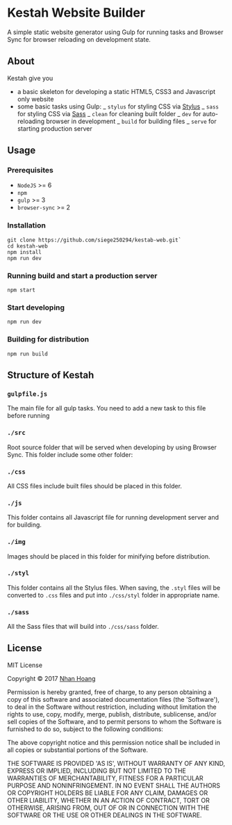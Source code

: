 # Kestah Website Builder

A simple static website generator using Gulp for running tasks and Browser Sync for browser reloading on development state.

## About

Kestah give you

* a basic skeleton for developing a static HTML5, CSS3 and Javascript only website
* some basic tasks using Gulp:
  _ `stylus` for styling CSS via [Stylus]
  _ `sass` for styling CSS via [Sass]
  _ `clean` for cleaning built folder
  _ `dev` for auto-reloading browser in development
  _ `build` for building files
  _ `serve` for starting production server

## Usage

### Prerequisites

* `NodeJS` >= 6
* `npm`
* `gulp` >= 3
* `browser-sync` >= 2

### Installation

```
git clone https://github.com/siege250294/kestab-web.git`
cd kestah-web
npm install
npm run dev
```

### Running build and start a production server

```
npm start
```

### Start developing

```
npm run dev
```

### Building for distribution

```
npm run build
```

## Structure of Kestah

### `gulpfile.js`

The main file for all gulp tasks. You need to add a new task to this file before running

### `./src`

Root source folder that will be served when developing by using Browser Sync. This folder include some other folder:

### `./css`

All CSS files include built files should be placed in this folder.

### `./js`

This folder contains all Javascript file for running development server and for building.

### `./img`

Images should be placed in this folder for minifying before distribution.

### `./styl`

This folder contains all the Stylus files. When saving, the `.styl` files will be converted to `.css` files and put into `./css/styl` folder in appropriate name.

### `./sass`

All the Sass files that will build into `./css/sass` folder.

## License

MIT License

Copyright &copy; 2017 [Nhan Hoang]

Permission is hereby granted, free of charge, to any person obtaining a copy of this software and associated documentation files (the 'Software'), to deal in the Software without restriction, including without limitation the rights to use, copy, modify, merge, publish, distribute, sublicense, and/or sell copies of the Software, and to permit persons to whom the Software is furnished to do so, subject to the following conditions:

The above copyright notice and this permission notice shall be included in all copies or substantial portions of the Software.

THE SOFTWARE IS PROVIDED 'AS IS', WITHOUT WARRANTY OF ANY KIND, EXPRESS OR IMPLIED, INCLUDING BUT NOT LIMITED TO THE WARRANTIES OF MERCHANTABILITY, FITNESS FOR A PARTICULAR PURPOSE AND NONINFRINGEMENT. IN NO EVENT SHALL THE AUTHORS OR COPYRIGHT HOLDERS BE LIABLE FOR ANY CLAIM, DAMAGES OR OTHER LIABILITY, WHETHER IN AN ACTION OF CONTRACT, TORT OR OTHERWISE, ARISING FROM, OUT OF OR IN CONNECTION WITH THE SOFTWARE OR THE USE OR OTHER DEALINGS IN THE SOFTWARE.

[stylus]: http://stylus-lang.com/
[sass]: http://sass-lang.com/
[nhan hoang]: http://nhanhoang.com
